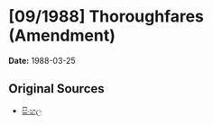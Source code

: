# [09/1988] Thoroughfares (Amendment)

**Date:** 1988-03-25

## Original Sources

- [සිංහල](https://documents.gov.lk/view/acts/1988/3/09-1988_S.pdf)

